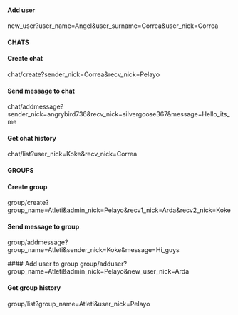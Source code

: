 #### Add user
new_user?user_name=Angel&user_surname=Correa&user_nick=Correa

#### CHATS ####

#### Create chat
chat/create?sender_nick=Correa&recv_nick=Pelayo

#### Send message to chat
chat/addmessage?sender_nick=angrybird736&recv_nick=silvergoose367&message=Hello_its_me

#### Get chat history
chat/list?user_nick=Koke&recv_nick=Correa

#### GROUPS ####

#### Create group
group/create?group_name=Atleti&admin_nick=Pelayo&recv1_nick=Arda&recv2_nick=Koke

#### Send message to group
group/addmessage?group_name=Atleti&sender_nick=Koke&message=Hi_guys

#### Add user to group
group/adduser?group_name=Atleti&admin_nick=Pelayo&new_user_nick=Arda

#### Get group history
group/list?group_name=Atleti&user_nick=Pelayo
